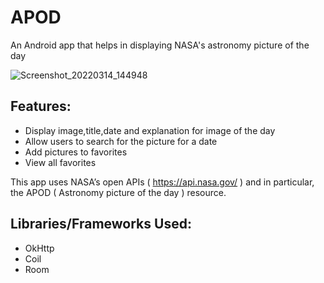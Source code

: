 # APOD
An Android app that helps in displaying NASA's astronomy picture of the day

![Screenshot_20220314_144948](https://user-images.githubusercontent.com/7746078/158142375-841a3368-5f6f-495e-8f27-cc905e6a5a3a.png)

## Features:
-	Display image,title,date and explanation for image of the day
-	Allow users to search for the picture for a date
-	Add pictures to favorites
-	View all favorites

This app uses NASA’s open APIs ( https://api.nasa.gov/ ) and in particular, the APOD ( Astronomy picture of the day ) resource. 

## Libraries/Frameworks Used:
- OkHttp 
- Coil
- Room

